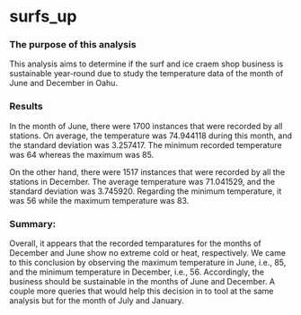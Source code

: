 # surfs_up
### The purpose of this analysis
This analysis aims to determine if the surf and ice craem shop business is sustainable year-round due to study the temperature data of the month of June and December in Oahu.
### Results
In the month of June, there were 1700 instances that were recorded by all stations. On average, the temperature was 74.944118 during this month, and the standard deviation was 3.257417. The minimum recorded temperature was 64 whereas the maximum was 85. 

On the other hand, there were 1517 instances that were recorded by all the stations in December. The average temperature was 71.041529, and the standard deviation was 3.745920. Regarding the minimum temperature, it was 56 while the maximum temperature was 83.

### Summary:
Overall, it appears that the recorded temparatures for the months of December and June show no extreme cold or heat, respectively. We came to this conclusion by observing the maximum temperature in June, i.e., 85, and the minimum temperature in December, i.e., 56. Accordingly, the business should be sustainable in the months of June and December. A couple more queries that would help this decision in to tool at the same analysis but for the month of July and January.
